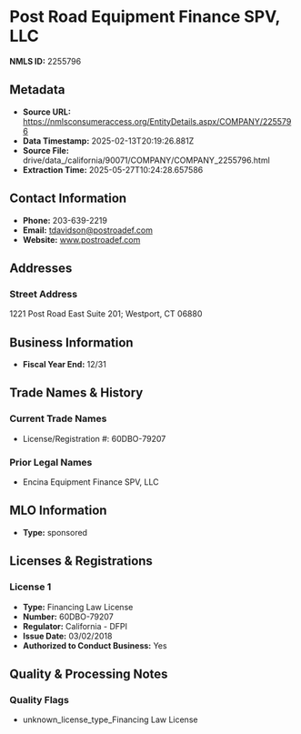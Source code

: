 # Post Road Equipment Finance SPV, LLC

**NMLS ID:** 2255796

## Metadata
- **Source URL:** https://nmlsconsumeraccess.org/EntityDetails.aspx/COMPANY/2255796
- **Data Timestamp:** 2025-02-13T20:19:26.881Z
- **Source File:** drive/data_/california/90071/COMPANY/COMPANY_2255796.html
- **Extraction Time:** 2025-05-27T10:24:28.657586

## Contact Information
- **Phone:** 203-639-2219
- **Email:** tdavidson@postroadef.com
- **Website:** www.postroadef.com

## Addresses
### Street Address
1221 Post Road East Suite 201; Westport, CT 06880

## Business Information
- **Fiscal Year End:** 12/31

## Trade Names & History
### Current Trade Names
- License/Registration #: 60DBO-79207

### Prior Legal Names
- Encina Equipment Finance SPV, LLC

## MLO Information
- **Type:** sponsored

## Licenses & Registrations

### License 1
- **Type:** Financing Law License
- **Number:** 60DBO-79207
- **Regulator:** California - DFPI
- **Issue Date:** 03/02/2018
- **Authorized to Conduct Business:** Yes

## Quality & Processing Notes
### Quality Flags
- unknown_license_type_Financing Law License
